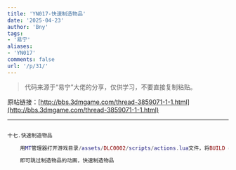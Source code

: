 ```yaml
---
title: 'YN017-快速制造物品'
date: '2025-04-23'
author: 'Bny'
tags:
- '易宁'
aliases:
- 'YN017'
comments: false
url: '/p/31/'
---
```


> 代码来源于“易宁”大佬的分享，仅供学习，不要直接复制粘贴。

原帖链接：[http://bbs.3dmgame.com/thread-3859071-1-1.html](http://bbs.3dmgame.com/thread-3859071-1-1.html)

---

```lua  

十七.快速制造物品

	用MT管理器打开游戏目录/assets/DLC0002/scripts/actions.lua文件，将BUILD = Action(),替换为BUILD = Action(0, true),

	即可跳过制造物品的动画，快速制造物品

```  

